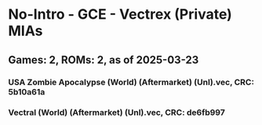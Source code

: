 # No-Intro - GCE - Vectrex (Private) MIAs
## Games: 2, ROMs: 2, as of 2025-03-23

### USA Zombie Apocalypse (World) (Aftermarket) (Unl).vec, CRC: 5b10a61a
### Vectral (World) (Aftermarket) (Unl).vec, CRC: de6fb997
